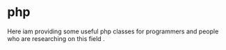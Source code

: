 php
===

Here iam providing some useful php classes for programmers and people who are researching on this field . 

